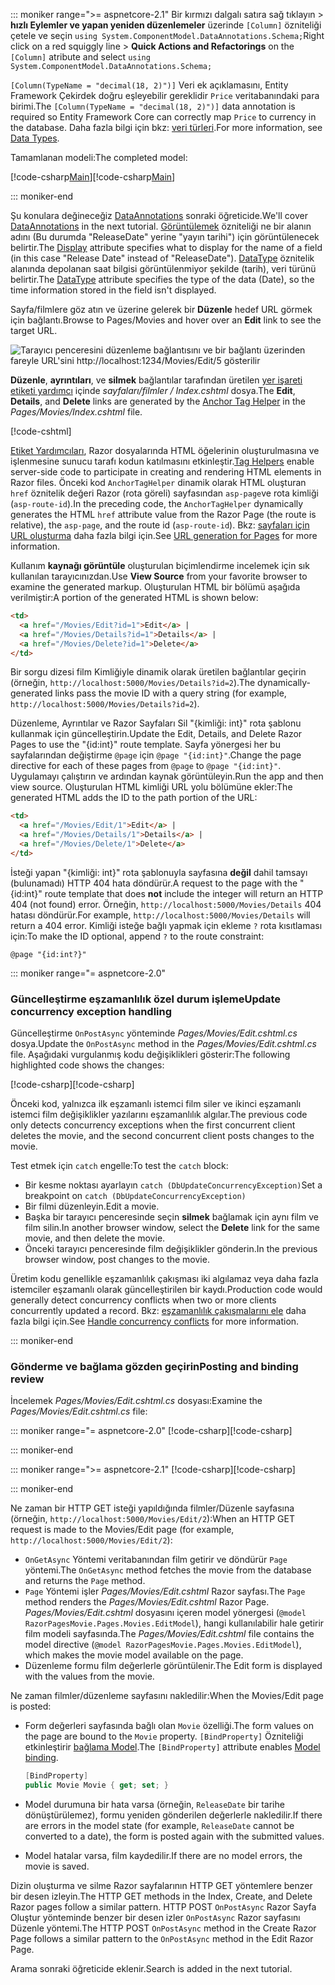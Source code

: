 ::: moniker range=">= aspnetcore-2.1"
<span data-ttu-id="4dbbc-101">Bir kırmızı dalgalı satıra sağ tıklayın > **hızlı Eylemler ve yapan yeniden düzenlemeler** üzerinde `[Column]` özniteliği çetele ve seçin `using System.ComponentModel.DataAnnotations.Schema;`</span><span class="sxs-lookup"><span data-stu-id="4dbbc-101">Right click on a red squiggly line > **Quick Actions and Refactorings** on the `[Column]` atribute and select `using System.ComponentModel.DataAnnotations.Schema;`</span></span>

<span data-ttu-id="4dbbc-102">`[Column(TypeName = "decimal(18, 2)")]` Veri ek açıklamasını, Entity Framework Çekirdek doğru eşleyebilir gereklidir `Price` veritabanındaki para birimi.</span><span class="sxs-lookup"><span data-stu-id="4dbbc-102">The `[Column(TypeName = "decimal(18, 2)")]` data annotation is required so Entity Framework Core can correctly map `Price` to currency in the database.</span></span> <span data-ttu-id="4dbbc-103">Daha fazla bilgi için bkz: [veri türleri](/ef/core/modeling/relational/data-types).</span><span class="sxs-lookup"><span data-stu-id="4dbbc-103">For more information, see [Data Types](/ef/core/modeling/relational/data-types).</span></span>

<span data-ttu-id="4dbbc-104">Tamamlanan modeli:</span><span class="sxs-lookup"><span data-stu-id="4dbbc-104">The completed model:</span></span>

<span data-ttu-id="4dbbc-105">[!code-csharp[Main](~/tutorials/razor-pages/razor-pages-start/sample/RazorPagesMovie21/Models/MovieDateFixed.cs?name=snippet_1)]</span><span class="sxs-lookup"><span data-stu-id="4dbbc-105">[!code-csharp[Main](~/tutorials/razor-pages/razor-pages-start/sample/RazorPagesMovie21/Models/MovieDateFixed.cs?name=snippet_1)]</span></span>

::: moniker-end

<span data-ttu-id="4dbbc-106">Şu konulara değineceğiz [DataAnnotations](/aspnet/mvc/overview/older-versions/mvc-music-store/mvc-music-store-part-6) sonraki öğreticide.</span><span class="sxs-lookup"><span data-stu-id="4dbbc-106">We'll cover [DataAnnotations](/aspnet/mvc/overview/older-versions/mvc-music-store/mvc-music-store-part-6) in the next tutorial.</span></span> <span data-ttu-id="4dbbc-107">[Görüntülemek](/dotnet/api/microsoft.aspnetcore.mvc.modelbinding.metadata.displaymetadata) özniteliği ne bir alanın adını (Bu durumda "ReleaseDate" yerine "yayın tarihi") için görüntülenecek belirtir.</span><span class="sxs-lookup"><span data-stu-id="4dbbc-107">The [Display](/dotnet/api/microsoft.aspnetcore.mvc.modelbinding.metadata.displaymetadata) attribute specifies what to display for the name of a field (in this case "Release Date" instead of "ReleaseDate").</span></span> <span data-ttu-id="4dbbc-108">[DataType](/dotnet/api/microsoft.aspnetcore.mvc.dataannotations.internal.datatypeattributeadapter) öznitelik alanında depolanan saat bilgisi görüntülenmiyor şekilde (tarih), veri türünü belirtir.</span><span class="sxs-lookup"><span data-stu-id="4dbbc-108">The [DataType](/dotnet/api/microsoft.aspnetcore.mvc.dataannotations.internal.datatypeattributeadapter) attribute specifies the type of the data (Date), so the time information stored in the field isn't displayed.</span></span>

<span data-ttu-id="4dbbc-109">Sayfa/filmlere göz atın ve üzerine gelerek bir **Düzenle** hedef URL görmek için bağlantı.</span><span class="sxs-lookup"><span data-stu-id="4dbbc-109">Browse to Pages/Movies and  hover over an **Edit** link to see the target URL.</span></span>

![Tarayıcı penceresini düzenleme bağlantısını ve bir bağlantı üzerinden fareyle URL'sini http://localhost:1234/Movies/Edit/5 gösterilir](~/tutorials/razor-pages/da1/edit7.png)

<span data-ttu-id="4dbbc-111">**Düzenle**, **ayrıntıları**, ve **silmek** bağlantılar tarafından üretilen [yer işareti etiketi yardımcı](xref:mvc/views/tag-helpers/builtin-th/anchor-tag-helper) içinde *sayfaları/filmler / Index.cshtml* dosya.</span><span class="sxs-lookup"><span data-stu-id="4dbbc-111">The **Edit**, **Details**, and **Delete** links are generated by the [Anchor Tag Helper](xref:mvc/views/tag-helpers/builtin-th/anchor-tag-helper) in the *Pages/Movies/Index.cshtml* file.</span></span>

[!code-cshtml[](~/tutorials/razor-pages/razor-pages-start/snapshot_sample/RazorPagesMovie/Pages/Movies/Index.cshtml?highlight=16-18&range=32-)]

<span data-ttu-id="4dbbc-112">[Etiket Yardımcıları](xref:mvc/views/tag-helpers/intro), Razor dosyalarında HTML öğelerinin oluşturulmasına ve işlenmesine sunucu tarafı kodun katılmasını etkinleştir.</span><span class="sxs-lookup"><span data-stu-id="4dbbc-112">[Tag Helpers](xref:mvc/views/tag-helpers/intro) enable server-side code to participate in creating and rendering HTML elements in Razor files.</span></span> <span data-ttu-id="4dbbc-113">Önceki kod `AnchorTagHelper` dinamik olarak HTML oluşturan `href` öznitelik değeri Razor (rota göreli) sayfasından `asp-page`ve rota kimliği (`asp-route-id`).</span><span class="sxs-lookup"><span data-stu-id="4dbbc-113">In the preceding code, the `AnchorTagHelper` dynamically generates the HTML `href` attribute value from the Razor Page (the route is relative), the `asp-page`,  and the route id (`asp-route-id`).</span></span> <span data-ttu-id="4dbbc-114">Bkz: [sayfaları için URL oluşturma](xref:razor-pages/index#url-generation-for-pages) daha fazla bilgi için.</span><span class="sxs-lookup"><span data-stu-id="4dbbc-114">See [URL generation for Pages](xref:razor-pages/index#url-generation-for-pages) for more information.</span></span>

<span data-ttu-id="4dbbc-115">Kullanım **kaynağı görüntüle** oluşturulan biçimlendirme incelemek için sık kullanılan tarayıcınızdan.</span><span class="sxs-lookup"><span data-stu-id="4dbbc-115">Use **View Source** from your favorite browser to examine the generated markup.</span></span> <span data-ttu-id="4dbbc-116">Oluşturulan HTML bir bölümü aşağıda verilmiştir:</span><span class="sxs-lookup"><span data-stu-id="4dbbc-116">A portion of the generated HTML is shown below:</span></span>

```html
<td>
  <a href="/Movies/Edit?id=1">Edit</a> |
  <a href="/Movies/Details?id=1">Details</a> |
  <a href="/Movies/Delete?id=1">Delete</a>
</td>
```

<span data-ttu-id="4dbbc-117">Bir sorgu dizesi film Kimliğiyle dinamik olarak üretilen bağlantılar geçirin (örneğin, `http://localhost:5000/Movies/Details?id=2`).</span><span class="sxs-lookup"><span data-stu-id="4dbbc-117">The dynamically-generated links pass the movie ID with a query string (for example, `http://localhost:5000/Movies/Details?id=2`).</span></span>

<span data-ttu-id="4dbbc-118">Düzenleme, Ayrıntılar ve Razor Sayfaları Sil "{kimliği: int}" rota şablonu kullanmak için güncelleştirin.</span><span class="sxs-lookup"><span data-stu-id="4dbbc-118">Update the Edit, Details, and Delete Razor Pages to use the "{id:int}" route template.</span></span> <span data-ttu-id="4dbbc-119">Sayfa yönergesi her bu sayfalarından değiştirme `@page` için `@page "{id:int}"`.</span><span class="sxs-lookup"><span data-stu-id="4dbbc-119">Change the page directive for each of these pages from `@page` to `@page "{id:int}"`.</span></span> <span data-ttu-id="4dbbc-120">Uygulamayı çalıştırın ve ardından kaynak görüntüleyin.</span><span class="sxs-lookup"><span data-stu-id="4dbbc-120">Run the app and then view source.</span></span> <span data-ttu-id="4dbbc-121">Oluşturulan HTML kimliği URL yolu bölümüne ekler:</span><span class="sxs-lookup"><span data-stu-id="4dbbc-121">The generated HTML adds the ID to the path portion of the URL:</span></span>

```html
<td>
  <a href="/Movies/Edit/1">Edit</a> |
  <a href="/Movies/Details/1">Details</a> |
  <a href="/Movies/Delete/1">Delete</a>
</td>
```

<span data-ttu-id="4dbbc-122">İsteği yapan "{kimliği: int}" rota şablonuyla sayfasına **değil** dahil tamsayı (bulunamadı) HTTP 404 hata döndürür.</span><span class="sxs-lookup"><span data-stu-id="4dbbc-122">A request to the page with the "{id:int}" route template that does **not** include the integer will return an HTTP 404 (not found) error.</span></span> <span data-ttu-id="4dbbc-123">Örneğin, `http://localhost:5000/Movies/Details` 404 hatası döndürür.</span><span class="sxs-lookup"><span data-stu-id="4dbbc-123">For example, `http://localhost:5000/Movies/Details` will return a 404 error.</span></span> <span data-ttu-id="4dbbc-124">Kimliği isteğe bağlı yapmak için ekleme `?` rota kısıtlaması için:</span><span class="sxs-lookup"><span data-stu-id="4dbbc-124">To make the ID optional, append `?` to the route constraint:</span></span>

 ```cshtml
@page "{id:int?}"
```

::: moniker range="= aspnetcore-2.0"

### <a name="update-concurrency-exception-handling"></a><span data-ttu-id="4dbbc-125">Güncelleştirme eşzamanlılık özel durum işleme</span><span class="sxs-lookup"><span data-stu-id="4dbbc-125">Update concurrency exception handling</span></span>

<span data-ttu-id="4dbbc-126">Güncelleştirme `OnPostAsync` yönteminde *Pages/Movies/Edit.cshtml.cs* dosya.</span><span class="sxs-lookup"><span data-stu-id="4dbbc-126">Update the `OnPostAsync` method in the *Pages/Movies/Edit.cshtml.cs* file.</span></span> <span data-ttu-id="4dbbc-127">Aşağıdaki vurgulanmış kodu değişiklikleri gösterir:</span><span class="sxs-lookup"><span data-stu-id="4dbbc-127">The following highlighted code shows the changes:</span></span>

<span data-ttu-id="4dbbc-128">[!code-csharp[](~/tutorials/razor-pages/razor-pages-start/snapshot_sample/RazorPagesMovie/Pages/Movies/Edit.cshtml.cs?name=snippet1&highlight=16-23)]</span><span class="sxs-lookup"><span data-stu-id="4dbbc-128">[!code-csharp[](~/tutorials/razor-pages/razor-pages-start/snapshot_sample/RazorPagesMovie/Pages/Movies/Edit.cshtml.cs?name=snippet1&highlight=16-23)]</span></span>

<span data-ttu-id="4dbbc-129">Önceki kod, yalnızca ilk eşzamanlı istemci film siler ve ikinci eşzamanlı istemci film değişiklikler yazılarını eşzamanlılık algılar.</span><span class="sxs-lookup"><span data-stu-id="4dbbc-129">The previous code only detects concurrency exceptions when the first concurrent client deletes the movie, and the second concurrent client posts changes to the movie.</span></span>

<span data-ttu-id="4dbbc-130">Test etmek için `catch` engelle:</span><span class="sxs-lookup"><span data-stu-id="4dbbc-130">To test the `catch` block:</span></span>

* <span data-ttu-id="4dbbc-131">Bir kesme noktası ayarlayın `catch (DbUpdateConcurrencyException)`</span><span class="sxs-lookup"><span data-stu-id="4dbbc-131">Set a breakpoint on `catch (DbUpdateConcurrencyException)`</span></span>
* <span data-ttu-id="4dbbc-132">Bir filmi düzenleyin.</span><span class="sxs-lookup"><span data-stu-id="4dbbc-132">Edit a movie.</span></span>
* <span data-ttu-id="4dbbc-133">Başka bir tarayıcı penceresinde seçin **silmek** bağlamak için aynı film ve film silin.</span><span class="sxs-lookup"><span data-stu-id="4dbbc-133">In another browser window, select the **Delete** link for the same movie, and then delete the movie.</span></span>
* <span data-ttu-id="4dbbc-134">Önceki tarayıcı penceresinde film değişiklikler gönderin.</span><span class="sxs-lookup"><span data-stu-id="4dbbc-134">In the previous browser window, post changes to the movie.</span></span>

<span data-ttu-id="4dbbc-135">Üretim kodu genellikle eşzamanlılık çakışması iki algılamaz veya daha fazla istemciler eşzamanlı olarak güncelleştirilen bir kaydı.</span><span class="sxs-lookup"><span data-stu-id="4dbbc-135">Production code would generally detect concurrency conflicts when two or more clients concurrently updated a record.</span></span> <span data-ttu-id="4dbbc-136">Bkz: [eşzamanlılık çakışmalarını ele](xref:data/ef-rp/concurrency) daha fazla bilgi için.</span><span class="sxs-lookup"><span data-stu-id="4dbbc-136">See [Handle concurrency conflicts](xref:data/ef-rp/concurrency) for more information.</span></span>

::: moniker-end

### <a name="posting-and-binding-review"></a><span data-ttu-id="4dbbc-137">Gönderme ve bağlama gözden geçirin</span><span class="sxs-lookup"><span data-stu-id="4dbbc-137">Posting and binding review</span></span>

<span data-ttu-id="4dbbc-138">İncelemek *Pages/Movies/Edit.cshtml.cs* dosyası:</span><span class="sxs-lookup"><span data-stu-id="4dbbc-138">Examine the *Pages/Movies/Edit.cshtml.cs* file:</span></span>

::: moniker range="= aspnetcore-2.0"
<span data-ttu-id="4dbbc-139">[!code-csharp[](~/tutorials/razor-pages/razor-pages-start/snapshot_sample/RazorPagesMovie/Pages/Movies/Edit.cshtml.cs?name=snippet2)]</span><span class="sxs-lookup"><span data-stu-id="4dbbc-139">[!code-csharp[](~/tutorials/razor-pages/razor-pages-start/snapshot_sample/RazorPagesMovie/Pages/Movies/Edit.cshtml.cs?name=snippet2)]</span></span>

::: moniker-end

::: moniker range=">= aspnetcore-2.1"
<span data-ttu-id="4dbbc-140">[!code-csharp[](~/tutorials/razor-pages/razor-pages-start/snapshot_sample/RazorPagesMovie/Pages/Movies/Edit21.cshtml.cs?name=snippet2)]</span><span class="sxs-lookup"><span data-stu-id="4dbbc-140">[!code-csharp[](~/tutorials/razor-pages/razor-pages-start/snapshot_sample/RazorPagesMovie/Pages/Movies/Edit21.cshtml.cs?name=snippet2)]</span></span>

::: moniker-end

<span data-ttu-id="4dbbc-141">Ne zaman bir HTTP GET isteği yapıldığında filmler/Düzenle sayfasına (örneğin, `http://localhost:5000/Movies/Edit/2`):</span><span class="sxs-lookup"><span data-stu-id="4dbbc-141">When an HTTP GET request is made to the Movies/Edit page (for example, `http://localhost:5000/Movies/Edit/2`):</span></span>

* <span data-ttu-id="4dbbc-142">`OnGetAsync` Yöntemi veritabanından film getirir ve döndürür `Page` yöntemi.</span><span class="sxs-lookup"><span data-stu-id="4dbbc-142">The `OnGetAsync` method fetches the movie from the database and returns the `Page` method.</span></span> 
* <span data-ttu-id="4dbbc-143">`Page` Yöntemi işler *Pages/Movies/Edit.cshtml* Razor sayfası.</span><span class="sxs-lookup"><span data-stu-id="4dbbc-143">The `Page` method renders the *Pages/Movies/Edit.cshtml* Razor Page.</span></span> <span data-ttu-id="4dbbc-144">*Pages/Movies/Edit.cshtml* dosyasını içeren model yönergesi (`@model RazorPagesMovie.Pages.Movies.EditModel`), hangi kullanılabilir hale getirir film modeli sayfasında.</span><span class="sxs-lookup"><span data-stu-id="4dbbc-144">The *Pages/Movies/Edit.cshtml* file contains the model directive (`@model RazorPagesMovie.Pages.Movies.EditModel`), which makes the movie model available on the page.</span></span>
* <span data-ttu-id="4dbbc-145">Düzenleme formu film değerlerle görüntülenir.</span><span class="sxs-lookup"><span data-stu-id="4dbbc-145">The Edit form is displayed with the values from the movie.</span></span>

<span data-ttu-id="4dbbc-146">Ne zaman filmler/düzenleme sayfasını nakledilir:</span><span class="sxs-lookup"><span data-stu-id="4dbbc-146">When the Movies/Edit page is posted:</span></span>

* <span data-ttu-id="4dbbc-147">Form değerleri sayfasında bağlı olan `Movie` özelliği.</span><span class="sxs-lookup"><span data-stu-id="4dbbc-147">The form values on the page are bound to the `Movie` property.</span></span> <span data-ttu-id="4dbbc-148">`[BindProperty]` Özniteliği etkinleştirir [bağlama Model](xref:mvc/models/model-binding).</span><span class="sxs-lookup"><span data-stu-id="4dbbc-148">The `[BindProperty]` attribute enables [Model binding](xref:mvc/models/model-binding).</span></span>

  ```csharp
  [BindProperty]
  public Movie Movie { get; set; }
  ```

* <span data-ttu-id="4dbbc-149">Model durumuna bir hata varsa (örneğin, `ReleaseDate` bir tarihe dönüştürülemez), formu yeniden gönderilen değerlerle nakledilir.</span><span class="sxs-lookup"><span data-stu-id="4dbbc-149">If there are errors in the model state (for example, `ReleaseDate` cannot be converted to a date), the form is posted again with the submitted values.</span></span>
* <span data-ttu-id="4dbbc-150">Model hatalar varsa, film kaydedilir.</span><span class="sxs-lookup"><span data-stu-id="4dbbc-150">If there are no model errors, the movie is saved.</span></span>

<span data-ttu-id="4dbbc-151">Dizin oluşturma ve silme Razor sayfalarının HTTP GET yöntemlere benzer bir desen izleyin.</span><span class="sxs-lookup"><span data-stu-id="4dbbc-151">The HTTP GET methods in the Index, Create, and Delete Razor pages follow a similar pattern.</span></span> <span data-ttu-id="4dbbc-152">HTTP POST `OnPostAsync` Razor Sayfa Oluştur yönteminde benzer bir desen izler `OnPostAsync` Razor sayfasını Düzenle yöntemi.</span><span class="sxs-lookup"><span data-stu-id="4dbbc-152">The HTTP POST `OnPostAsync` method in the Create Razor Page follows a similar pattern to the `OnPostAsync` method in the Edit Razor Page.</span></span>

<span data-ttu-id="4dbbc-153">Arama sonraki öğreticide eklenir.</span><span class="sxs-lookup"><span data-stu-id="4dbbc-153">Search is added in the next tutorial.</span></span>
